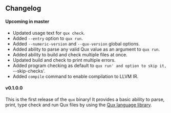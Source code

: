 ## Changelog

#### Upcoming in master

* Updated usage text for `qux check`.
* Added `--entry` option to `qux run`.
* Added `--numeric-version` and `--qux-version` global options.
* Added ability to parse any valid Qux value as an argument to `qux run`.
* Added ability to build and check multiple files at once.
* Updated build and check to print multiple errors.
* Added program checking as default to `qux run' and option to skip it, `--skip-checks'.
* Added `compile` command to enable compilation to LLVM IR.

#### v0.1.0.0

This is the first release of the `qux` binary!
It provides a basic ability to parse, print, type check and run Qux files by using the [Qux language
    library](https://github.com/qux-lang/language-qux).

